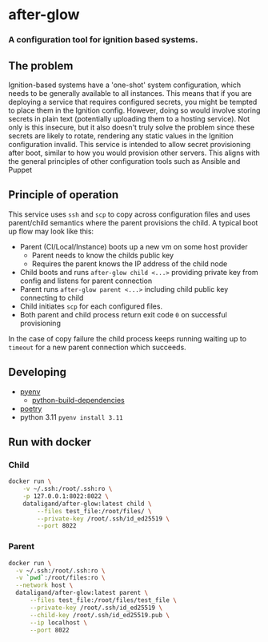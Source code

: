 # after-glow

### A configuration tool for ignition based systems.

## The problem

Ignition-based systems have a 'one-shot' system configuration, which needs to be generally available to all instances. This means that if you are deploying a service that requires configured secrets, you might be tempted to place them in the Ignition config. However, doing so would involve storing secrets in plain text (potentially uploading them to a hosting service). Not only is this insecure, but it also doesn't truly solve the problem since these secrets are likely to rotate, rendering any static values in the Ignition configuration invalid. This service is intended to allow secret provisioning after boot, similar to how you would provision other servers. This aligns with the general principles of other configuration tools such as Ansible and Puppet

## Principle of operation

This service uses `ssh` and `scp` to copy across configuration files and uses parent/child semantics where the parent provisions the child. A typical boot up flow may look like this:

- Parent (CI/Local/Instance) boots up a new vm on some host provider
  - Parent needs to know the childs public key
  - Requires the parent knows the IP address of the child node
- Child boots and runs `after-glow child <...>` providing private key from config and listens for parent connection
- Parent runs `after-glow parent <...>` including child public key connecting to child
- Child initiates `scp` for each configured files.
- Both parent and child process return exit code `0` on successful provisioning

In the case of copy failure the child process keeps running waiting up to `timeout` for a new parent connection which succeeds.

## Developing

- [pyenv](https://github.com/pyenv/pyenv)
  - [python-build-dependencies](https://github.com/pyenv/pyenv/wiki#suggested-build-environment)
- [poetry](https://python-poetry.org/)
- python 3.11 `pyenv install 3.11`

## Run with docker

### Child

```bash
docker run \
    -v ~/.ssh:/root/.ssh:ro \
    -p 127.0.0.1:8022:8022 \
    dataligand/after-glow:latest child \
        --files test_file:/root/files/ \
        --private-key /root/.ssh/id_ed25519 \
        --port 8022
```

### Parent

```bash
docker run \
  -v ~/.ssh:/root/.ssh:ro \
  -v `pwd`:/root/files:ro \
  --network host \
  dataligand/after-glow:latest parent \
      --files test_file:/root/files/test_file \
      --private-key /root/.ssh/id_ed25519 \
      --child-key /root/.ssh/id_ed25519.pub \
      --ip localhost \
      --port 8022
```
